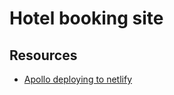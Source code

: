 # Hotel booking site
## Resources
 - [Apollo deploying to netlify](https://www.apollographql.com/docs/apollo-server/deployment/netlify/)
